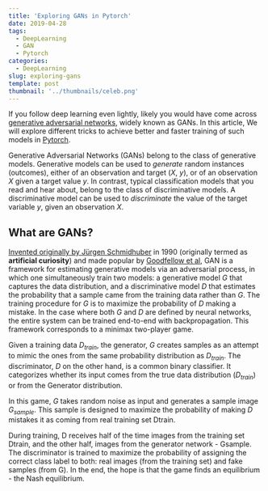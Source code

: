 ```yaml
---
title: 'Exploring GANs in Pytorch'
date: 2019-04-28
tags:
  - DeepLearning
  - GAN
  - Pytorch
categories:
  - DeepLearning
slug: exploring-gans
template: post
thumbnail: '../thumbnails/celeb.png'
---
```


If you follow deep learning even lightly, likely you would have come across
[generative adversarial networks][gan], widely known as GANs. In this article, We will explore
different tricks to achieve better and faster training of such models in [Pytorch][pytorch].

Generative Adversarial Networks (GANs) belong to the class of generative models.
Generative models can be used to _generate_ random instances (outcomes), either of an observation
and target ($X$, $y$), or of an observation $X$ given a target value $y$. In contrast, typical
classification models that you read and hear about, belong to the class of discriminative models.
A discriminative model can be used to _discriminate_ the value of the target variable $y$, given an
observation $X$.

[gan]: https://arxiv.org/pdf/1406.2661.pdf
[pytorch]: https://pytorch.org/

## What are GANs?

[Invented originally by Jürgen Schmidhuber](https://en.wikipedia.org/wiki/Generative_adversarial_network)
in 1990 (originally termed as **artificial curiosity**) and made popular by
[Goodfellow et al](https://arxiv.org/abs/1406.2661),
GAN is a framework for estimating generative models via an adversarial process, in which one
simultaneously train two models: a generative model $G$ that captures the data distribution, and a
discriminative model $D$ that estimates the probability that a sample came from the training data
rather than $G$. The training procedure for $G$ is to maximize the probability of $D$ making a
mistake. In the case where both $G$ and $D$ are defined by neural networks, the entire system can
be trained end-to-end with backpropagation. This framework corresponds to a minimax two-player game.

Given a training data $D_{train}$, the generator, $G$ creates samples as an attempt to mimic the
ones from the same probability distribution as $D_{train}$. The discriminator, $D$ on the other hand,
is a common binary classifier. It categorizes whether its input comes from the true data distribution
($D_{train}$) or from the Generator distribution.

In this game, $G$ takes random noise as input and generates a sample image $G_{sample}$. This
sample is designed to maximize the probability of making $D$ mistakes it as coming from real training set Dtrain.

During training, D receives half of the time images from the training set Dtrain, and the other half, images from the generator network - Gsample. The discriminator is trained to maximize the probability of assigning the correct class label to both: real images (from the training set) and fake samples (from G). In the end, the hope is that the game finds an equilibrium - the Nash equilibrium.
